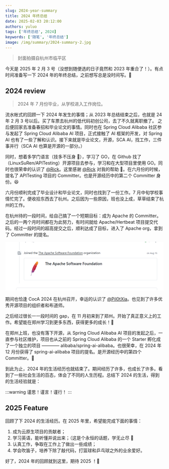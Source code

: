 ```yaml
---
slug: 2024-year-summary
title: 2024 年终总结
date: 2025-02-03 20:12:00
authors: yuluo
tags: ['年终总结', 2024]
keywords: ['随笔', '年终总结']
image: /img/summary/2024-summary-2.jpg
---
```


> 封面拍摄自杭州市临平区

<!-- truncate -->

今天是 2025 年 2 月 3 号（没想到随便选的日子竟然和 2023 年重合了！）。有点时间准备写一下 2024 年的年终总结，之前想写总是没时间写。🤣

## 2024 review 

> 2024 年 7 月份毕业，从学校进入工作岗位。

流水帐式的回顾一下 2024 年发生的事情；从 2023 年总结结束之后，也就是 24 年 2 月 3 号以后。买了车票去杭州的低代码初创公司，去了不久就离职撤了。
之后便回家去准备春招和毕业论文的事情。同时也在 Spring Cloud Alibaba 社区参与发起了 Spring Cloud Alibaba AI 项目，正式接触了 AI 框架的开发，对 Spring AI
也有了一些了解和认识。接下来就是毕业论文，开源，SCA AI，找工作，三件事并行（SCA AI 也算是开源的一部分。）

同时，想着多学门语言（技多不压身 🤣），学习了 GO，在 Github 找了（LinuxSuRen/APITesting）开源项目去参与，学习和在大型项目里使用 GO。同时也很荣幸的认识了 [@Rick](https://github.com/LinuxSuRen/api-testing)。这里感谢 [@Rick](https://github.com/LinuxSuRen/api-testing) 对我的帮助 🫡。在六月份的时候，提名了 APITesting 项目的 Committer。也是开源经历中的第二个 Committer 身份。😆

六月份顺利完成了毕业设计和毕业论文，同时也找到了一份工作。7 月中旬学校事情忙完了。便收拾东西去了杭州。之后因为一些原因，班也没上成，草草结束了杭州的工作。

在杭州待的一段时间，给自己搞了一个短期目标：成为 Apache 的 Committer。之后的一两个月时间都在为此努力，有时间就给 Apache/Hertbeat 项目提交代码。经过一段时间的超高提交之后，顺利达成了目标，进入了 Apache org，拿到了 Committer 的提名。

![Apache Org](/img/summary/2024-summary-1.jpg)

期间也恰逢 CocA 2024 在杭州召开，幸运的认识了 [@Pil0tXia](https://github.com/Pil0tXia)。也见到了许多优秀开源项目的组织者和布道师。

之后经过很长一一段时间的 gap，在 11 月初来到了郑州。开始了真正意义上的工作。希望能在郑州学习到更多东西，获得更多的成长！🫡

在郑州上班，也没有落下开源，从 Spring Cloud Alibaba AI 项目的发起之后，一直参与社区维护，项目也从之前的 Spring Cloud Alibaba 的一个 Starter 孵化成了一个独立的项目 ———— alibaba/spring-ai-alibaba。也很荣幸，在 2024 年 12 月份获得了 spring-ai-alibaba 项目的提名。是开源经历中的第四个 Committer。🎉

到此为止，2024 年的生活经历也就结束了。期间经历了许多，也成长了许多。看到了一些社会生活的百态，体会了不同的人生历程。总结下 2024 的生活，得到的生活经验就是：

:::warning
谨思！谨言！谨行！
:::

## 2025 Feature 

回顾了下 2024 的生活经历。在 2025 年里，希望能完成下面的事情：

1. 成为云原生项目的贡献者；
2. 学习英语，能听懂并说出来；（这是个永恒的话题，学无止尽 🤔
3. 认真工作，争取在工作上了做出一些成绩；
4. 学会吹笛子，培养下除了敲代码，打篮球和乒乓球之外的业余爱好。

好了，2024 年的回顾就到这里，期待 2025 ！🎉

